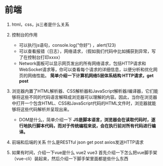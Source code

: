 # 前端
1. html，css，js三者是什么关系
2. 控制台的作用
    - 可以执行js语句，console.log("你好") ，alert(123) 
    - 可以查看报错（日志），网络请求，（假如我们代码中比如捕获到异常，写了在控制台打印xxxx）
    - Network面板可以显示网页发出的所有网络请求，包括HTTP请求和WebSocket请求等，你可以查看每个请求的详细信息，以便分析和优化网 页的网络性能。 **简单介绍一下计算机网络5层体系结构 HTTP请求，get post** 
    
3. 浏览器内置了HTML解析器、CSS解析器和JavaScript解析器/编译器，它们能够将这些不同的代码语言解释成浏览器可以理解的内容。因此，当你在浏览器中打开一个包含HTML、CSS和JavaScript代码的HTML文件时，浏览器就能够将这些代码解析并呈现出来。 
    - DOM是什么，简单介绍一下
**JS是脚本语言，浏览器会在读取代码时，逐行地执行脚本代码，而对于传统编程来说，会在执行前对所有代码进行编译。** 

4. 前端和后端的关系 什么是RESTful json get post axios发送HTTP请求


5. 如果有时间，介绍一下vue是什么 vue2 vue3 
    首先介绍一下怎么把vue脚手架（vue-cli）装起来，然后介绍一下脚手架里面都是些什么东西